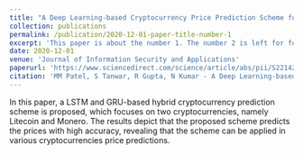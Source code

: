 ```yaml
---
title: "A Deep Learning-based Cryptocurrency Price Prediction Scheme for Financial Institutions"
collection: publications
permalink: /publication/2020-12-01-paper-title-number-1
excerpt: 'This paper is about the number 1. The number 2 is left for future work.'
date: 2020-12-01
venue: 'Journal of Information Security and Applications'
paperurl: 'https://www.sciencedirect.com/science/article/abs/pii/S2214212620307535'
citation: 'MM Patel, S Tanwar, R Gupta, N Kumar - A Deep Learning-based Cryptocurrency Price Prediction Scheme for Financial Institutions, Journal of Information Security and Applications, Volume 55, 2020, 102583'
---
```

In this paper, a LSTM and GRU-based hybrid cryptocurrency prediction scheme is proposed, which focuses on two cryptocurrencies, namely Litecoin and Monero. The results depict that the proposed scheme predicts the prices with high accuracy, revealing that the scheme can be applied in various cryptocurrencies price predictions.
